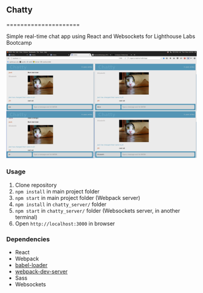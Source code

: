 ## Chatty
=====================

Simple real-time chat app using React and Websockets for Lighthouse Labs Bootcamp

![Screenshot](https://raw.githubusercontent.com/jong86/chattyapp/master/docs/Chatty%20screenshot.png)


### Usage

1. Clone repository
2. `npm install` in main project folder
3. `npm start` in main project folder (Webpack server)
4. `npm install` in `chatty_server/` folder
5. `npm start` in `chatty_server/` folder (Websockets server, in another terminal)
6. Open `http://localhost:3000` in browser


### Dependencies

* React
* Webpack
* [babel-loader](https://github.com/babel/babel-loader)
* [webpack-dev-server](https://github.com/webpack/webpack-dev-server)
* Sass
* Websockets

